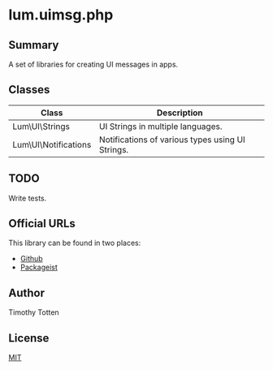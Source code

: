 # lum.uimsg.php

## Summary

A set of libraries for creating UI messages in apps.

## Classes

| Class                   | Description                                       |
| ----------------------- | ------------------------------------------------- |
| Lum\UI\Strings          | UI Strings in multiple languages.                 |
| Lum\UI\Notifications    | Notifications of various types using UI Strings.  |

## TODO

Write tests.

## Official URLs

This library can be found in two places:

 * [Github](https://github.com/supernovus/lum.uimsg.php)
 * [Packageist](https://packagist.org/packages/lum/lum-uimsg)

## Author

Timothy Totten

## License

[MIT](https://spdx.org/licenses/MIT.html)
